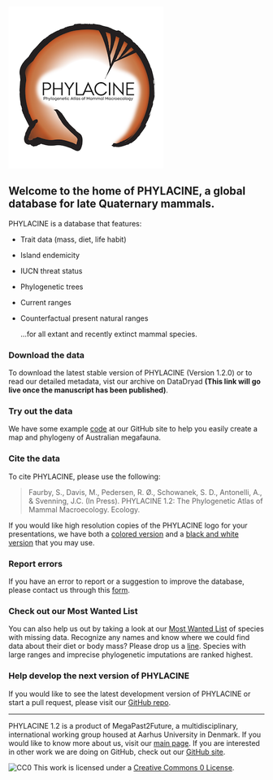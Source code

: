 ![PHYLACINE](PHYLACINE_logo.png)


## Welcome to the home of PHYLACINE, a global database for late Quaternary mammals.

PHYLACINE is a database that features:
- Trait data (mass, diet, life habit)
- Island endemicity
- IUCN threat status
- Phylogenetic trees
- Current ranges
- Counterfactual present natural ranges
  
  ...for all extant and recently extinct mammal species.


### Download the data
To download the latest stable version of PHYLACINE (Version 1.2.0) or to read our detailed metadata, vist our archive on DataDryad **(This link will go live once the manuscript has been published)**.


### Try out the data
We have some example [code](https://github.com/MegaPast2Future/PHYLACINE_1.2#vignette) at our GitHub site to help you easily create a map and phylogeny of Australian megafauna. 


### Cite the data
To cite PHYLACINE, please use the following:
>Faurby, S., Davis, M., Pedersen, R. Ø., Schowanek, S. D., Antonelli, A., & Svenning, J.C. (In Press). PHYLACINE 1.2: The Phylogenetic Atlas of Mammal Macroecology. Ecology.

If you would like high resolution copies of the PHYLACINE logo for your presentations, we have both a [colored version](PHYLACINE_logo_large.png) and a [black and white version](PHYLACINE_logo_large_bw.png) that you may use.


### Report errors
If you have an error to report or a suggestion to improve the database, please contact us through this [form](https://docs.google.com/forms/d/e/1FAIpQLSeo0vEbt7IO6DV0FXLt8wzgXVXEcw2lYHzJeItbA_CiM-PjSw/viewform?usp=sf_link).


### Check out our Most Wanted List
You can also help us out by taking a look at our [Most Wanted List](https://github.com/MegaPast2Future/PHYLACINE_1.2/blob/master/docs/Most_wanted_list.csv) of species with missing data. Recognize any names and know where we could find data about their diet or body mass? Please drop us a [line](https://docs.google.com/forms/d/e/1FAIpQLSeo0vEbt7IO6DV0FXLt8wzgXVXEcw2lYHzJeItbA_CiM-PjSw/viewform?usp=sf_link). Species with large ranges and imprecise phylogenetic imputations are ranked highest.


### Help develop the next version of PHYLACINE
If you would like to see the latest development version of PHYLACINE or start a pull request, please visit our [GitHub repo](https://github.com/MegaPast2Future/PHYLACINE_1.2).

------


PHYLACINE 1.2 is a product of MegaPast2Future, a multidisciplinary, international working group housed at Aarhus University in Denmark. If you would like to know more about us, visit our [main page](http://projects.au.dk/mega/). If you are interested in other work we are doing on GitHub, check out our [GitHub site](https://megapast2future.github.io).

<img src="http://i.creativecommons.org/p/zero/1.0/88x31.png" style="border-style: none;" alt="CC0" />  This work is licensed under a <a rel="license" href="http://creativecommons.org/publicdomain/zero/1.0/">Creative Commons 0 License</a>.

